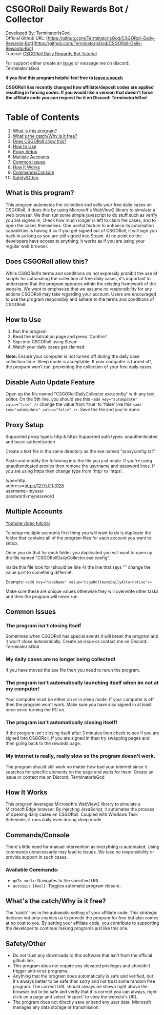 # CSGORoll Daily Rewards Bot / Collector

Developed By: TerminatorIsGod  
Official Github URL: [https://github.com/TerminatorIsGod/CSGORoll-Daily-Rewards-Bot](https://github.com/TerminatorIsGod/CSGORoll-Daily-Rewards-Bot)  
Tutorial: [CSGORoll Daily Rewards Bot Tutorial](https://www.youtube.com/watch?v=B2sp25ok0VI)

For support either create an [issue](https://github.com/TerminatorIsGod/CSGORoll-Daily-Rewards-Bot/issues) or message me on discord: TerminatorIsGod

**If you find this program helpful feel free to [leave a vouch](https://www.reddit.com/r/CSGORollServices/comments/1be07ic/csgoroll_daily_rewards_bot/)**

**CSGORoll has recently changed how affiliate/deposit codes are applied resulting in forcing codes. If you would like a version that doesn't force the affiliate code you can request for it on Discord: TerminatorIsGod**

# Table of Contents

1. [What is this program?](#what-is-this-program)
2. [What's the catch/Why is it free?](#whats-the-catchwhy-is-it-free)
3. [Does CSGORoll allow this?](#does-csgoroll-allow-this)
4. [How to Use](#how-to-use)
5. [Proxy Setup](#proxy-setup)
6. [Multiple Accounts](#multiple-accounts)
7. [Common Issues](#common-issues)
8. [How It Works](#how-it-works)
9. [Commands/Console](#commandsconsole)
10. [Safety/Other](#safetyother)

## What is this program?

This program automates the collection and sells your free daily cases on CSGORoll. It does this by using Microsoft's WebView2 library to simulate a web browser. We then run some simple javascript to do stuff such as verify you are signed in, check how much longer is left to claim the cases, and to open the cases themselves. One useful feature to enhance its automation capabilities is having it so if you get signed out of CSGORoll, it will sign you back in as long as you are still signed into Steam. At no point do the developers have access to anything, it works as if you are using your regular web browser.

## Does CSGORoll allow this?

While CSGORoll's terms and conditions do not expressly prohibit the use of scripts for automating the collection of free daily cases, it's important to understand that the program operates within the existing framework of the website. We want to emphasize that we assume no responsibility for any actions CSGORoll may take regarding your account. Users are encouraged to use the program responsibly and adhere to the terms and conditions of CSGORoll.

## How to Use

1. Run the program
2. Read the initalization page and press 'Confirm'
3. Sign into CSGORoll using Steam
4. Watch your daily cases get claimed

**Note:** Ensure your computer is not turned off during the daily case collection time. Sleep mode is acceptable. If your computer is turned off, the program won't run, preventing the collection of your free daily cases.

## Disable Auto Update Feature
Open up the file named "CSGORollDailyCollector.exe.config" with any text editor. On the 5th line, you should see this `<add key="autoUpdate" value="true" />` change the value from 'true' to 'false' like this `<add key="autoUpdate" value="false" />`. Save the file and you're done.

## Proxy Setup
Supported proxy types: http & https
Supported auth types: unauthenticated and basic authentication

Create a text file in the same directory as the exe named "proxyconfig.txt"

Paste and modify the following into the file you just made. If you're using unauthenticated proxies then remove the username and password lines. If you are using https then change type from 'http' to 'https'.

type=http <br>
address=http://127.0.0.1:3128 <br>
username=myuser <br>
password=mypassword


## Multiple Accounts
[Youtube video tutorial](https://youtu.be/B2sp25ok0VI?t=191)

To setup multiple accounts first thing you will want to do is duplicate the folder that contains all of the program files for each account you want to setup. 

Once you do that for each folder you duplicated you will want to open up the file named "CSGORollDailyCollector.exe.config". 

Inside this file look for (should be line 4) the line that says "<add key="taskName" value="csgoRollAutoDaily"/>" change the value part to something differnet. 

Example: `<add key="taskName" value="csgoRollAutoDailyAlternative"/>`

Make sure these are unique values otherwise they will overwrite other tasks and then the program will never run.

## Common Issues

### The program isn't closing itself
Sometimes when CSGORoll has special events it will break the program and it won't close automatically. Create an issue or contact me on Discord: TerminatorIsGod

### My daily cases are no longer being collected!
If you have moved the exe file then you need to rerun the program.

### The program isn't automatically launching itself when im not at my computer!
Your computer must be either on or in sleep mode. If your computer is off then the program won't work. Make sure you have also signed in at least once since turning the PC on.

### The program isn't automatically closing itself!
If the program isn't closing itself after 3 minutes then check to see if you are signed into CSGORoll. If you are signed in then try swapping pages and then going back to the rewards page.

### My internet is really, really slow so the program doesn't work.
The program should still work no matter how bad your internet since it searches for specific elements on the page and waits for them. Create an issue or contact me on Discord: TerminatorIsGod

## How It Works

This program leverages Microsoft's WebView2 library to simulate a Microsoft Edge browser. By injecting JavaScript, it automates the process of opening daily cases on CSGORoll. Coupled with Windows Task Scheduler, it runs daily even during sleep mode.

## Commands/Console

There's little need for manual intervention as everything is automated. Using commands unnecessarily may lead to issues. We take no responsibility or provide support in such cases.

### Available Commands:

- `goTo <url>`: Navigates to the specified URL.
- `autoQuit [bool]`: Toggles automatic program closure.

## What's the catch/Why is it free?

The 'catch' lies in the automatic setting of your affiliate code. This strategic decision not only enables us to provide the program for free but also comes at no cost to you. By setting your affiliate code, you contribute to supporting the developer to continue making programs just like this one.

## Safety/Other

- Do not trust any downloads to this software that isn't from the official github link.
- This program does not require any elevated privileges and shouldn't trigger anti-virus programs.
- Anything that the program does automatically is safe and verified, but it's always better to be safe than sorry and not trust some random free program. The correct URL should always be shown right above the browser but to be safe and verify that it is correct you can always, right-click on a page and select 'inspect' to view the website's URL.
- The program does not directly save or send any user data. Microsoft manages any data storage or transmission.

